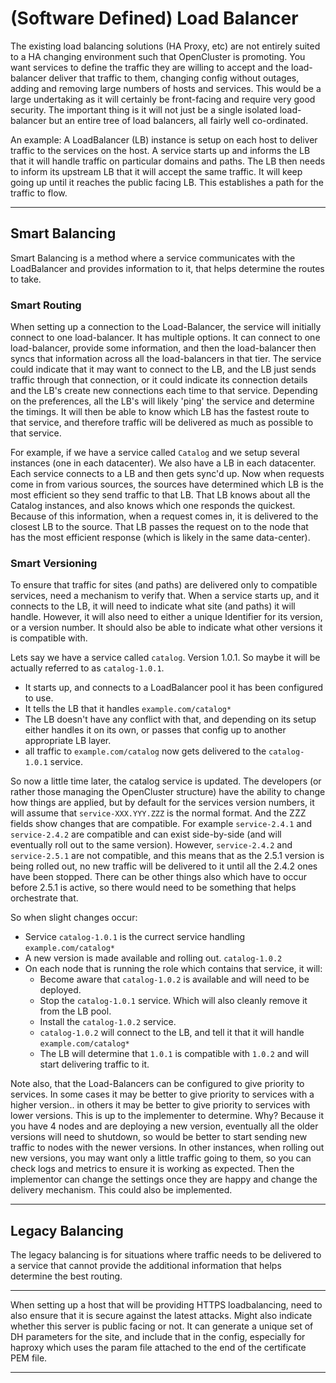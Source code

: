 # (Software Defined) Load Balancer

The existing load balancing solutions (HA Proxy, etc) are not entirely suited to a HA changing environment such that OpenCluster is promoting.  You want services to define the traffic they are willing to accept and the load-balancer deliver that traffic to them, changing config without outages, adding and removing large numbers of hosts and services.  This would be a large undertaking as it will certainly be front-facing and require very good security.  The important thing is it will not just be a single isolated load-balancer but an entire tree of load balancers, all fairly well co-ordinated.  

An example: A LoadBalancer (LB) instance is setup on each host to deliver traffic to the services on the host.  A service starts up and informs the LB that it will handle traffic on particular domains and paths.  The LB then needs to inform its upstream LB that it will accept the same traffic.  It will keep going up until it reaches the public facing LB.   This establishes a path for the traffic to flow.

----

## Smart Balancing

Smart Balancing is a method where a service communicates with the LoadBalancer and provides information to it, that helps determine the routes to take.

### Smart Routing

When setting up a connection to the Load-Balancer, the service will initially connect to one load-balancer.   It has multiple options.  It can connect to one load-balancer, provide some information, and then the load-balancer then syncs that information across all the load-balancers in that tier.  The service could indicate that it may want to connect to the LB, and the LB just sends traffic through that connection, or it could indicate its connection details and the LB's create new connections each time to that service.  Depending on the preferences, all the LB's will likely 'ping' the service and determine the timings.  It will then be able to know which LB has the fastest route to that service, and therefore traffic will be delivered as much as possible to that service.

For example, if we have a service called `Catalog` and we setup several instances (one in each datacenter).  We also have a LB in each datacenter.  Each service connects to a LB and then gets sync'd up.  Now when  requests come in from various sources, the sources have determined which LB is the most efficient so they send traffic to that LB.  That LB knows about all the Catalog instances, and also knows which one responds the quickest.  Because of this information, when a request comes in, it is delivered to the closest LB to the source.  That LB passes the request on to the node that has the most efficient response (which is likely in the same data-center).

### Smart Versioning

To ensure that traffic for sites (and paths) are delivered only to compatible services, need a mechanism to verify that.  When a service starts up, and it connects to the LB, it will need to indicate what site (and paths) it will handle.  However, it will also need to either a unique Identifier for its version, or a version number.  It should also be able to indicate what other versions it is compatible with.

Lets say we have a service called `catalog`.  Version 1.0.1.  So maybe it will be actually referred to as `catalog-1.0.1`.

* It starts up, and connects to a LoadBalancer pool it has been configured to use.   
* It tells the LB that it handles `example.com/catalog*`
* The LB doesn't have any conflict with that, and depending on its setup either handles it on its own, or passes that config up to another appropriate LB layer.
* all traffic to `example.com/catalog` now gets delivered to the `catalog-1.0.1` service.

So now a little time later, the catalog service is updated.   The developers (or rather those managing the OpenCluster structure) have the ability to change how things are applied, but by default for the services version numbers, it will assume that `service-XXX.YYY.ZZZ` is the normal format.  And the ZZZ fields show changes that are compatible.  For example `service-2.4.1` and `service-2.4.2` are compatible and can exist side-by-side (and will eventually roll out to the same version).  However, `service-2.4.2` and `service-2.5.1` are not compatible, and this means that as the 2.5.1 version is being rolled out, no new traffic will be delivered to it until all the 2.4.2 ones have been stopped.  There can be other things also which have to occur before 2.5.1 is active, so there would need to be something that helps orchestrate that.

So when slight changes occur:

* Service `catalog-1.0.1` is the currect service handling `example.com/catalog*`
* A new version is made available and rolling out.  `catalog-1.0.2`
* On each node that is running the role which contains that service, it will:
  * Become aware that `catalog-1.0.2` is available and will need to be deployed.
  * Stop the `catalog-1.0.1` service.  Which will also cleanly remove it from the LB pool.
  * Install the `catalog-1.0.2` service.
  * `catalog-1.0.2` will connect to the LB, and tell it that it will handle `example.com/catalog*`
  * The LB will determine that `1.0.1` is compatible with `1.0.2` and will start delivering traffic to it.
  
Note also, that the Load-Balancers can be configured to give priority to services.  In some cases it may be better to give priority to services with a higher version.. in others it may be better to give priority to services with lower versions.  This is up to the implementer to determine.  Why?  Because it you have 4 nodes and are deploying a new version, eventually all the older versions will need to shutdown, so would be better to start sending new traffic to nodes with the newer versions.   In other instances, when rolling out new versions, you may want only a little traffic going to them, so you can check logs and metrics to ensure it is working as expected.  Then the implementor can change the settings once they are happy and change the delivery mechanism.   This could also be implemented. 

----

## Legacy Balancing

The legacy balancing is for situations where traffic needs to be delivered to a service that cannot provide the additional information that helps determine the best routing.



----

When setting up a host that will be providing HTTPS loadbalancing, need to also ensure that it is secure against the latest attacks.
Might also indicate whether this server is public facing or not.
It can generate a unique set of DH parameters for the site, and include that in the config,  especially for haproxy which uses the param file attached to the end of the certificate PEM file.

----

